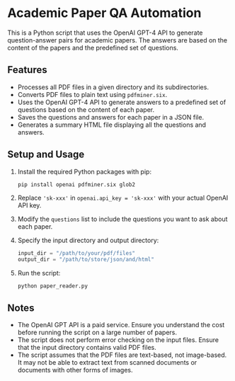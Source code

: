 # Academic Paper QA Automation

This is a Python script that uses the OpenAI GPT-4 API to generate question-answer pairs for academic papers. The answers are based on the content of the papers and the predefined set of questions.

## Features
- Processes all PDF files in a given directory and its subdirectories.
- Converts PDF files to plain text using `pdfminer.six`.
- Uses the OpenAI GPT-4 API to generate answers to a predefined set of questions based on the content of each paper.
- Saves the questions and answers for each paper in a JSON file.
- Generates a summary HTML file displaying all the questions and answers.

## Setup and Usage

1. Install the required Python packages with pip:

    ```
    pip install openai pdfminer.six glob2
    ```

2. Replace `'sk-xxx'` in `openai.api_key = 'sk-xxx'` with your actual OpenAI API key.

3. Modify the `questions` list to include the questions you want to ask about each paper.

4. Specify the input directory and output directory:

    ```python
    input_dir = "/path/to/your/pdf/files"
    output_dir = "/path/to/store/json/and/html"
    ```

5. Run the script:

    ```
    python paper_reader.py
    ```

## Notes

- The OpenAI GPT API is a paid service. Ensure you understand the cost before running the script on a large number of papers.
- The script does not perform error checking on the input files. Ensure that the input directory contains valid PDF files.
- The script assumes that the PDF files are text-based, not image-based. It may not be able to extract text from scanned documents or documents with other forms of images.

